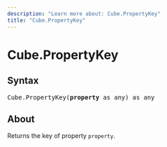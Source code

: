 ```yaml
---
description: "Learn more about: Cube.PropertyKey"
title: "Cube.PropertyKey"
---
```

# Cube.PropertyKey

## Syntax

<pre>
Cube.PropertyKey(<b>property</b> as any) as any
</pre>

## About

Returns the key of property `property`.
